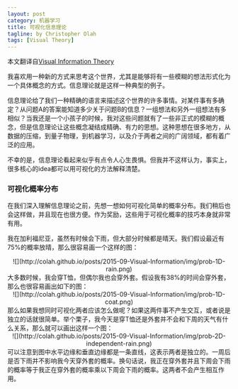 ```yaml
---
layout: post
category: 机器学习
title: 可视化信息理论
tagline: by Christopher Olah
tags: [Visual Theory]
---
```


本文翻译自[Visual Information Theory](http://colah.github.io/posts/2015-09-Visual-Information/)

<!--more-->

我喜欢用一种新的方式来思考这个世界，尤其是能够将有一些模糊的想法形式化为一个具体概念的方式。信息理论就是这样一种典型的例子。

信息理论给了我们一种精确的语言来描述这个世界的许多事情。对某件事有多确定？从问题A的答案能知道多少关于问题B的信息？一组想法和另外一组想法有多相似？当我还是一个小孩子的时候，我对这些问题就有了一些非正式的模糊的概念，但是信息理论让这些概念凝结成精确、有力的思想。这种思想在很多地方，从数据的压缩，到量子物理，到机器学习，以及介于两者之间的广阔领域，都有着广泛的应用。

不幸的是，信息理论看起来似乎有点令人心生畏惧。但我并不这样认为，事实上，很多核心的idea都可以用可视化的方法解释清楚。

### 可视化概率分布
在我们深入理解信息理论之前，先想一想如何可视化简单的概率分布。我们稍后也会这样做，并且现在也很方便。作为奖励，这些用于可视化概率的技巧本身就非常有用。

我在加利福尼亚，虽然有时候会下雨，但大部分时候都是晴天。我们假设最近有75%的概率放晴，那么很容易画一个这样的图：
<center>![](http://colah.github.io/posts/2015-09-Visual-Information/img/prob-1D-rain.png)</center>
大多数时候，我会穿T恤，但偶尔我也会穿外套。假设我有38%的时间会穿外套，那么也很容易画出如下的图：
<center>![](http://colah.github.io/posts/2015-09-Visual-Information/img/prob-1D-coat.png)</center>
那么如果我想同时可视化两者应该怎么做呢？如果这两件事不产生交互，或者说是独立的话就很简单。举个栗子，我今天是穿T恤还是外套并不会和下周的天气有什么关系，那么就可以画出这样一个图：
<center>![](http://colah.github.io/posts/2015-09-Visual-Information/img/prob-2D-independent-rain.png)</center>
可以注意到图中水平边缘和垂直边缘都是一条直线，这表示两者是独立的。一周后是否下雨并不影响我今天穿外套的概率。换句话说，我正在穿外套并且下周会下雨的概率等于我正在穿外套的概率乘以下周会下雨的概率。这两者不会产生相互作用。
